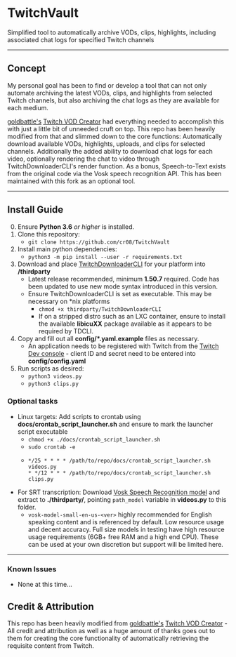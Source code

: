 # TwitchVault
Simplified tool to automatically archive VODs, clips, highlights, including associated chat logs for specified Twitch channels
***
## Concept
My personal goal has been to find or develop a tool that can not only automate archiving the latest VODs, clips, and highlights from selected Twitch channels, but also archiving the chat logs as they are available for each medium.

[goldbattle's](https://github.com/goldbattle) [Twitch VOD Creator](https://github.com/goldbattle/twitch_vod_creator) had everything needed to accomplish this with just a little bit of unneeded cruft on top. This repo has been heavily modified from that and slimmed down to the core functions: Automatically download available VODs, highlights, uploads, and clips for selected channels. Additionally the added ability to download chat logs for each video, optionally rendering the chat to video through TwitchDownloaderCLI's render function. As a bonus, Speech-to-Text exists from the original code via the Vosk speech recognition API. This has been maintained with this fork as an optional tool.
***
## Install Guide
0) Ensure __Python 3.6__ *or higher* is installed.
1) Clone this repository:
    * `git clone https://github.com/cr08/TwitchVault`
2) Install main python dependencies:
    * `python3 -m pip install --user -r requirements.txt`
3) Download and place [TwitchDownloaderCLI](https://github.com/lay295/TwitchDownloader/releases) for your platform into __/thirdparty__
    * Latest release recommended, minimum __1.50.7__ required. Code has been updated to use new mode syntax introduced in this version.
    * Ensure TwitchDownloaderCLI is set as executable. This may be necessary on \*nix platforms
        * `chmod +x thirdparty/TwitchDownloaderCLI`
        * If on a stripped distro such as an LXC container, ensure to install the available __libicuXX__ package available as it appears to be required by TDCLI.
4) Copy and fill out all __config/\*.yaml.example__ files as necessary.
    * An application needs to be registered with Twitch from the [Twitch Dev console](https://dev.twitch.tv/) - client ID and secret need to be entered into __config/config.yaml__
5) Run scripts as desired:
    * `python3 videos.py`
    * `python3 clips.py`

### Optional tasks
* Linux targets: Add scripts to crontab using __docs/crontab_script_launcher.sh__ and ensure to mark the launcher script executable
    * `chmod +x ./docs/crontab_script_launcher.sh`
    * `sudo crontab -e`
    * ```
      */25 * * * * /path/to/repo/docs/crontab_script_launcher.sh videos.py
      * */12 * * * /path/to/repo/docs/crontab_script_launcher.sh clips.py
      ```
* For SRT transcription: Download [Vosk Speech Recognition model](https://alphacephei.com/vosk/models) and extract to __./thirdparty/__, pointing `path_model` variable in __videos.py__ to this folder.
    * `vosk-model-small-en-us-<ver>` highly recommended for English speaking content and is referenced by default. Low resource usage and decent accuracy. Full size models in testing have high resource usage requirements (6GB+ free RAM and a high end CPU). These can be used at your own discretion but support will be limited here.
***
### Known Issues
* None at this time...

## Credit & Attribution

This repo has been heavily modified from [goldbattle's](https://github.com/goldbattle) [Twitch VOD Creator](https://github.com/goldbattle/twitch_vod_creator) - All credit and attribution as well as a huge amount of thanks goes out to them for creating the core functionality of automatically retrieving the requisite content from Twitch.
